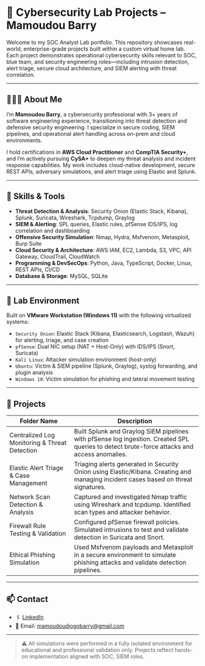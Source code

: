 # 🔐 Cybersecurity Lab Projects – Mamoudou Barry

Welcome to my SOC Analyst Lab portfolio. This repository showcases real-world, enterprise-grade projects built within a custom virtual home lab. Each project demonstrates operational cybersecurity skills relevant to SOC, blue team, and security engineering roles—including intrusion detection, alert triage, secure cloud architecture, and SIEM alerting with threat correlation.

---

## 👨🏽‍💻 About Me

I’m **Mamoudou Barry**, a cybersecurity professional with 3+ years of software engineering experience, transitioning into threat detection and defensive security engineering. I specialize in secure coding, SIEM pipelines, and operational alert handling across on-prem and cloud environments.

I hold certifications in **AWS Cloud Practitioner** and **CompTIA Security+**, and I’m actively pursuing **CySA+** to deepen my threat analysis and incident response capabilities. My work includes cloud-native development, secure REST APIs, adversary simulations, and alert triage using Elastic and Splunk.

---

## 🧠 Skills & Tools

- **Threat Detection & Analysis**: Security Onion (Elastic Stack, Kibana), Splunk, Suricata, Wireshark, Tcpdump, Graylog
- **SIEM & Alerting**: SPL queries, Elastic rules, pfSense IDS/IPS, log correlation and dashboarding
- **Offensive Security Simulation**: Nmap, Hydra, Msfvenom, Metasploit, Burp Suite
- **Cloud Security & Architecture**: AWS IAM, EC2, Lambda, S3, VPC, API Gateway, CloudTrail, CloudWatch
- **Programming & DevSecOps**: Python, Java, TypeScript, Docker, Linux, REST APIs, CI/CD
- **Database & Storage**: MySQL, SQLite

---

## 🧪 Lab Environment

Built on **VMware Workstation (Windows 11)** with the following virtualized systems:

- `Security Onion`: Elastic Stack (Kibana, Elasticsearch, Logstash, Wazuh) for alerting, triage, and case creation
- `pfSense`: Dual NIC setup (NAT + Host-Only) with IDS/IPS (Snort, Suricata)
- `Kali Linux`: Attacker simulation environment (host-only)
- `Ubuntu`:  Victim & SIEM pipeline (Splunk, Graylog), syslog forwarding, and plugin analysis
- `Windows 10`: Victim simulation for phishing and lateral movement testing

---

## 📁 Projects

| Folder Name                                         | Description |
|----------------------------------------------------|-------------|
| Centralized Log Monitoring & Threat Detection       | Built Splunk and Graylog SIEM pipelines with pfSense log ingestion. Created SPL queries to detect brute-force attacks and access anomalies. |
| Elastic Alert Triage & Case Management              | Triaging alerts generated in Security Onion using Elastic/Kibana. Creating and managing incident cases based on threat signatures. |
| Network Scan Detection & Analysis                   | Captured and investigated Nmap traffic using Wireshark and tcpdump. Identified scan types and attacker behavior. |
| Firewall Rule Testing & Validation                  | Configured pfSense firewall policies. Simulated intrusions to test and validate detection in Suricata and Snort. |
| Ethical Phishing Simulation                         | Used Msfvenom payloads and Metasploit in a secure environment to simulate phishing attacks and validate detection pipelines. |

---

## 📫 Contact

- 🖇 [LinkedIn](https://www.linkedin.com/in/mamoudou-barry-5a211321a)
- 📧 Email: mamoudoudjogobarry@gmail.com

---

> ⚠️ All simulations were performed in a fully isolated environment for educational and professional validation only. Projects reflect hands-on implementation aligned with SOC, SIEM roles.
